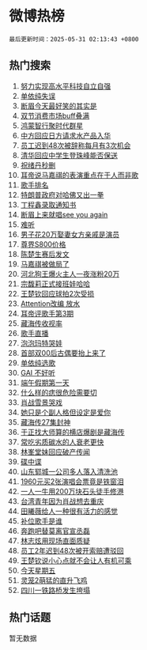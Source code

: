 # 微博热榜

`最后更新时间：2025-05-31 02:13:43 +0800`

## 热门搜索

1. [努力实现高水平科技自立自强](https://m.weibo.cn/search?containerid=100103type%3D1%26t%3D10%26q%3D%23%E5%8A%AA%E5%8A%9B%E5%AE%9E%E7%8E%B0%E9%AB%98%E6%B0%B4%E5%B9%B3%E7%A7%91%E6%8A%80%E8%87%AA%E7%AB%8B%E8%87%AA%E5%BC%BA%23&stream_entry_id=51&isnewpage=1&extparam=seat%3D1%26cate%3D10103%26q%3D%2523%25E5%258A%25AA%25E5%258A%259B%25E5%25AE%259E%25E7%258E%25B0%25E9%25AB%2598%25E6%25B0%25B4%25E5%25B9%25B3%25E7%25A7%2591%25E6%258A%2580%25E8%2587%25AA%25E7%25AB%258B%25E8%2587%25AA%25E5%25BC%25BA%2523%26filter_type%3Drealtimehot%26stream_entry_id%3D51%26c_type%3D51%26pos%3D0%26dgr%3D0%26display_time%3D1748628822%26pre_seqid%3D1748628822255036804812)
1. [单依纯失误](https://m.weibo.cn/search?containerid=100103type%3D1%26t%3D10%26q%3D%E5%8D%95%E4%BE%9D%E7%BA%AF%E5%A4%B1%E8%AF%AF&stream_entry_id=31&isnewpage=1&extparam=seat%3D1%26realpos%3D1%26q%3D%25E5%258D%2595%25E4%25BE%259D%25E7%25BA%25AF%25E5%25A4%25B1%25E8%25AF%25AF%26filter_type%3Drealtimehot%26c_type%3D31%26dgr%3D0%26cate%3D5001%26pos%3D0%26stream_entry_id%3D31%26lcate%3D5001%26flag%3D2%26band_rank%3D1%26display_time%3D1748628822%26pre_seqid%3D1748628822255036804812)
1. [断眉今天最好笑的其实是](https://m.weibo.cn/search?containerid=100103type%3D1%26t%3D10%26q%3D%E6%96%AD%E7%9C%89%E4%BB%8A%E5%A4%A9%E6%9C%80%E5%A5%BD%E7%AC%91%E7%9A%84%E5%85%B6%E5%AE%9E%E6%98%AF&stream_entry_id=31&isnewpage=1&extparam=seat%3D1%26realpos%3D2%26q%3D%25E6%2596%25AD%25E7%259C%2589%25E4%25BB%258A%25E5%25A4%25A9%25E6%259C%2580%25E5%25A5%25BD%25E7%25AC%2591%25E7%259A%2584%25E5%2585%25B6%25E5%25AE%259E%25E6%2598%25AF%26filter_type%3Drealtimehot%26c_type%3D31%26dgr%3D0%26cate%3D5001%26pos%3D1%26stream_entry_id%3D31%26lcate%3D5001%26flag%3D2%26band_rank%3D2%26display_time%3D1748628822%26pre_seqid%3D1748628822255036804812)
1. [双节消费市场buff叠满](https://m.weibo.cn/search?containerid=100103type%3D1%26t%3D10%26q%3D%23%E5%8F%8C%E8%8A%82%E6%B6%88%E8%B4%B9%E5%B8%82%E5%9C%BAbuff%E5%8F%A0%E6%BB%A1%23&stream_entry_id=31&isnewpage=1&extparam=seat%3D1%26realpos%3D3%26q%3D%2523%25E5%258F%258C%25E8%258A%2582%25E6%25B6%2588%25E8%25B4%25B9%25E5%25B8%2582%25E5%259C%25BAbuff%25E5%258F%25A0%25E6%25BB%25A1%2523%26filter_type%3Drealtimehot%26c_type%3D31%26dgr%3D0%26cate%3D5001%26pos%3D2%26stream_entry_id%3D31%26lcate%3D5001%26flag%3D0%26band_rank%3D3%26display_time%3D1748628822%26pre_seqid%3D1748628822255036804812)
1. [鸿蒙智行聚时代群星](https://m.weibo.cn/search?containerid=100103type%3D1%26t%3D10%26q%3D%23%E9%B8%BF%E8%92%99%E6%99%BA%E8%A1%8C%E8%81%9A%E6%97%B6%E4%BB%A3%E7%BE%A4%E6%98%9F%23&stream_entry_id=31&isnewpage=1&extparam=seat%3D1%26topic_ad%3D1%26lcate%3D5001%26q%3D%2523%25E9%25B8%25BF%25E8%2592%2599%25E6%2599%25BA%25E8%25A1%258C%25E8%2581%259A%25E6%2597%25B6%25E4%25BB%25A3%25E7%25BE%25A4%25E6%2598%259F%2523%26is_ad_pos%3D1%26adid%3D288221%26dgr%3D0%26cate%3D5001%26pos%3D3%26stream_entry_id%3D31%26c_type%3D31%26filter_type%3Drealtimehot%26band_rank%3D4%26display_time%3D1748628822%26pre_seqid%3D1748628822255036804812)
1. [中方回应日方请求水产品入华](https://m.weibo.cn/search?containerid=100103type%3D1%26t%3D10%26q%3D%23%E4%B8%AD%E6%96%B9%E5%9B%9E%E5%BA%94%E6%97%A5%E6%96%B9%E8%AF%B7%E6%B1%82%E6%B0%B4%E4%BA%A7%E5%93%81%E5%85%A5%E5%8D%8E%23&stream_entry_id=31&isnewpage=1&extparam=seat%3D1%26realpos%3D4%26q%3D%2523%25E4%25B8%25AD%25E6%2596%25B9%25E5%259B%259E%25E5%25BA%2594%25E6%2597%25A5%25E6%2596%25B9%25E8%25AF%25B7%25E6%25B1%2582%25E6%25B0%25B4%25E4%25BA%25A7%25E5%2593%2581%25E5%2585%25A5%25E5%258D%258E%2523%26filter_type%3Drealtimehot%26c_type%3D31%26dgr%3D0%26cate%3D5001%26pos%3D4%26stream_entry_id%3D31%26lcate%3D5001%26flag%3D0%26band_rank%3D4%26display_time%3D1748628822%26pre_seqid%3D1748628822255036804812)
1. [员工迟到48次被辞称每月有3次机会](https://m.weibo.cn/search?containerid=100103type%3D1%26t%3D10%26q%3D%23%E5%91%98%E5%B7%A5%E8%BF%9F%E5%88%B048%E6%AC%A1%E8%A2%AB%E8%BE%9E%E7%A7%B0%E6%AF%8F%E6%9C%88%E6%9C%893%E6%AC%A1%E6%9C%BA%E4%BC%9A%23&stream_entry_id=31&isnewpage=1&extparam=seat%3D1%26realpos%3D5%26q%3D%2523%25E5%2591%2598%25E5%25B7%25A5%25E8%25BF%259F%25E5%2588%25B048%25E6%25AC%25A1%25E8%25A2%25AB%25E8%25BE%259E%25E7%25A7%25B0%25E6%25AF%258F%25E6%259C%2588%25E6%259C%25893%25E6%25AC%25A1%25E6%259C%25BA%25E4%25BC%259A%2523%26filter_type%3Drealtimehot%26c_type%3D31%26dgr%3D0%26cate%3D5001%26pos%3D5%26stream_entry_id%3D31%26lcate%3D5001%26flag%3D0%26band_rank%3D5%26display_time%3D1748628822%26pre_seqid%3D1748628822255036804812)
1. [清华回应中学生登珠峰能否保送](https://m.weibo.cn/search?containerid=100103type%3D1%26t%3D10%26q%3D%23%E6%B8%85%E5%8D%8E%E5%9B%9E%E5%BA%94%E4%B8%AD%E5%AD%A6%E7%94%9F%E7%99%BB%E7%8F%A0%E5%B3%B0%E8%83%BD%E5%90%A6%E4%BF%9D%E9%80%81%23&stream_entry_id=31&isnewpage=1&extparam=seat%3D1%26realpos%3D6%26q%3D%2523%25E6%25B8%2585%25E5%258D%258E%25E5%259B%259E%25E5%25BA%2594%25E4%25B8%25AD%25E5%25AD%25A6%25E7%2594%259F%25E7%2599%25BB%25E7%258F%25A0%25E5%25B3%25B0%25E8%2583%25BD%25E5%2590%25A6%25E4%25BF%259D%25E9%2580%2581%2523%26filter_type%3Drealtimehot%26c_type%3D31%26dgr%3D0%26cate%3D5001%26pos%3D6%26stream_entry_id%3D31%26lcate%3D5001%26flag%3D0%26band_rank%3D6%26display_time%3D1748628822%26pre_seqid%3D1748628822255036804812)
1. [祝绪丹秒删](https://m.weibo.cn/search?containerid=100103type%3D1%26t%3D10%26q%3D%E7%A5%9D%E7%BB%AA%E4%B8%B9%E7%A7%92%E5%88%A0&stream_entry_id=31&isnewpage=1&extparam=seat%3D1%26realpos%3D7%26q%3D%25E7%25A5%259D%25E7%25BB%25AA%25E4%25B8%25B9%25E7%25A7%2592%25E5%2588%25A0%26filter_type%3Drealtimehot%26c_type%3D31%26dgr%3D0%26cate%3D5001%26pos%3D7%26stream_entry_id%3D31%26lcate%3D5001%26flag%3D2%26band_rank%3D7%26display_time%3D1748628822%26pre_seqid%3D1748628822255036804812)
1. [耳帝说马嘉祺的表演重点在于人而非歌](https://m.weibo.cn/search?containerid=100103type%3D1%26t%3D10%26q%3D%23%E8%80%B3%E5%B8%9D%E8%AF%B4%E9%A9%AC%E5%98%89%E7%A5%BA%E7%9A%84%E8%A1%A8%E6%BC%94%E9%87%8D%E7%82%B9%E5%9C%A8%E4%BA%8E%E4%BA%BA%E8%80%8C%E9%9D%9E%E6%AD%8C%23&stream_entry_id=31&isnewpage=1&extparam=seat%3D1%26realpos%3D8%26q%3D%2523%25E8%2580%25B3%25E5%25B8%259D%25E8%25AF%25B4%25E9%25A9%25AC%25E5%2598%2589%25E7%25A5%25BA%25E7%259A%2584%25E8%25A1%25A8%25E6%25BC%2594%25E9%2587%258D%25E7%2582%25B9%25E5%259C%25A8%25E4%25BA%258E%25E4%25BA%25BA%25E8%2580%258C%25E9%259D%259E%25E6%25AD%258C%2523%26filter_type%3Drealtimehot%26c_type%3D31%26dgr%3D0%26cate%3D5001%26pos%3D8%26stream_entry_id%3D31%26lcate%3D5001%26flag%3D2%26band_rank%3D8%26display_time%3D1748628822%26pre_seqid%3D1748628822255036804812)
1. [歌手排名](https://m.weibo.cn/search?containerid=100103type%3D1%26t%3D10%26q%3D%E6%AD%8C%E6%89%8B%E6%8E%92%E5%90%8D&stream_entry_id=31&isnewpage=1&extparam=seat%3D1%26realpos%3D9%26q%3D%25E6%25AD%258C%25E6%2589%258B%25E6%258E%2592%25E5%2590%258D%26filter_type%3Drealtimehot%26c_type%3D31%26dgr%3D0%26cate%3D5001%26pos%3D9%26stream_entry_id%3D31%26lcate%3D5001%26flag%3D2%26band_rank%3D9%26display_time%3D1748628822%26pre_seqid%3D1748628822255036804812)
1. [特朗普政府对哈佛又出一拳](https://m.weibo.cn/search?containerid=100103type%3D1%26t%3D10%26q%3D%23%E7%89%B9%E6%9C%97%E6%99%AE%E6%94%BF%E5%BA%9C%E5%AF%B9%E5%93%88%E4%BD%9B%E5%8F%88%E5%87%BA%E4%B8%80%E6%8B%B3%23&stream_entry_id=31&isnewpage=1&extparam=seat%3D1%26realpos%3D10%26q%3D%2523%25E7%2589%25B9%25E6%259C%2597%25E6%2599%25AE%25E6%2594%25BF%25E5%25BA%259C%25E5%25AF%25B9%25E5%2593%2588%25E4%25BD%259B%25E5%258F%2588%25E5%2587%25BA%25E4%25B8%2580%25E6%258B%25B3%2523%26filter_type%3Drealtimehot%26c_type%3D31%26dgr%3D0%26cate%3D5001%26pos%3D10%26stream_entry_id%3D31%26lcate%3D5001%26flag%3D0%26band_rank%3D10%26display_time%3D1748628822%26pre_seqid%3D1748628822255036804812)
1. [丁程鑫录取通知书](https://m.weibo.cn/search?containerid=100103type%3D1%26t%3D10%26q%3D%23%E4%B8%81%E7%A8%8B%E9%91%AB%E5%BD%95%E5%8F%96%E9%80%9A%E7%9F%A5%E4%B9%A6%23&stream_entry_id=31&isnewpage=1&extparam=seat%3D1%26realpos%3D11%26q%3D%2523%25E4%25B8%2581%25E7%25A8%258B%25E9%2591%25AB%25E5%25BD%2595%25E5%258F%2596%25E9%2580%259A%25E7%259F%25A5%25E4%25B9%25A6%2523%26filter_type%3Drealtimehot%26c_type%3D31%26dgr%3D0%26cate%3D5001%26pos%3D11%26stream_entry_id%3D31%26lcate%3D5001%26flag%3D2%26band_rank%3D11%26display_time%3D1748628822%26pre_seqid%3D1748628822255036804812)
1. [断眉上来就唱see you again](https://m.weibo.cn/search?containerid=100103type%3D1%26t%3D10%26q%3D%E6%96%AD%E7%9C%89%E4%B8%8A%E6%9D%A5%E5%B0%B1%E5%94%B1see+you+again&stream_entry_id=31&isnewpage=1&extparam=seat%3D1%26realpos%3D12%26q%3D%25E6%2596%25AD%25E7%259C%2589%25E4%25B8%258A%25E6%259D%25A5%25E5%25B0%25B1%25E5%2594%25B1see%2520you%2520again%26filter_type%3Drealtimehot%26c_type%3D31%26dgr%3D0%26cate%3D5001%26pos%3D12%26stream_entry_id%3D31%26lcate%3D5001%26flag%3D2%26band_rank%3D12%26display_time%3D1748628822%26pre_seqid%3D1748628822255036804812)
1. [难听](https://m.weibo.cn/search?containerid=100103type%3D1%26t%3D10%26q%3D%E9%9A%BE%E5%90%AC&stream_entry_id=31&isnewpage=1&extparam=seat%3D1%26realpos%3D13%26q%3D%25E9%259A%25BE%25E5%2590%25AC%26filter_type%3Drealtimehot%26c_type%3D31%26dgr%3D0%26cate%3D5001%26pos%3D13%26stream_entry_id%3D31%26lcate%3D5001%26flag%3D0%26band_rank%3D13%26display_time%3D1748628822%26pre_seqid%3D1748628822255036804812)
1. [男子花20万娶妻女方亲戚是演员](https://m.weibo.cn/search?containerid=100103type%3D1%26t%3D10%26q%3D%23%E7%94%B7%E5%AD%90%E8%8A%B120%E4%B8%87%E5%A8%B6%E5%A6%BB%E5%A5%B3%E6%96%B9%E4%BA%B2%E6%88%9A%E6%98%AF%E6%BC%94%E5%91%98%23&stream_entry_id=31&isnewpage=1&extparam=seat%3D1%26realpos%3D14%26q%3D%2523%25E7%2594%25B7%25E5%25AD%2590%25E8%258A%25B120%25E4%25B8%2587%25E5%25A8%25B6%25E5%25A6%25BB%25E5%25A5%25B3%25E6%2596%25B9%25E4%25BA%25B2%25E6%2588%259A%25E6%2598%25AF%25E6%25BC%2594%25E5%2591%2598%2523%26filter_type%3Drealtimehot%26c_type%3D31%26dgr%3D0%26cate%3D5001%26pos%3D14%26stream_entry_id%3D31%26lcate%3D5001%26flag%3D0%26band_rank%3D14%26display_time%3D1748628822%26pre_seqid%3D1748628822255036804812)
1. [尊界S800价格](https://m.weibo.cn/search?containerid=100103type%3D1%26t%3D10%26q%3D%E5%B0%8A%E7%95%8CS800%E4%BB%B7%E6%A0%BC&stream_entry_id=31&isnewpage=1&extparam=seat%3D1%26realpos%3D15%26q%3D%25E5%25B0%258A%25E7%2595%258CS800%25E4%25BB%25B7%25E6%25A0%25BC%26filter_type%3Drealtimehot%26c_type%3D31%26dgr%3D0%26cate%3D5001%26pos%3D15%26stream_entry_id%3D31%26lcate%3D5001%26flag%3D0%26band_rank%3D15%26display_time%3D1748628822%26pre_seqid%3D1748628822255036804812)
1. [陈楚生赛后发文](https://m.weibo.cn/search?containerid=100103type%3D1%26t%3D10%26q%3D%23%E9%99%88%E6%A5%9A%E7%94%9F%E8%B5%9B%E5%90%8E%E5%8F%91%E6%96%87%23&stream_entry_id=31&isnewpage=1&extparam=seat%3D1%26realpos%3D16%26q%3D%2523%25E9%2599%2588%25E6%25A5%259A%25E7%2594%259F%25E8%25B5%259B%25E5%2590%258E%25E5%258F%2591%25E6%2596%2587%2523%26filter_type%3Drealtimehot%26c_type%3D31%26dgr%3D0%26cate%3D5001%26pos%3D16%26stream_entry_id%3D31%26lcate%3D5001%26flag%3D0%26band_rank%3D16%26display_time%3D1748628822%26pre_seqid%3D1748628822255036804812)
1. [马嘉祺被做局了](https://m.weibo.cn/search?containerid=100103type%3D1%26t%3D10%26q%3D%E9%A9%AC%E5%98%89%E7%A5%BA%E8%A2%AB%E5%81%9A%E5%B1%80%E4%BA%86&stream_entry_id=31&isnewpage=1&extparam=seat%3D1%26realpos%3D17%26q%3D%25E9%25A9%25AC%25E5%2598%2589%25E7%25A5%25BA%25E8%25A2%25AB%25E5%2581%259A%25E5%25B1%2580%25E4%25BA%2586%26filter_type%3Drealtimehot%26c_type%3D31%26dgr%3D0%26cate%3D5001%26pos%3D17%26stream_entry_id%3D31%26lcate%3D5001%26flag%3D0%26band_rank%3D17%26display_time%3D1748628822%26pre_seqid%3D1748628822255036804812)
1. [河北狗王爆火主人一夜涨粉20万](https://m.weibo.cn/search?containerid=100103type%3D1%26t%3D10%26q%3D%23%E6%B2%B3%E5%8C%97%E7%8B%97%E7%8E%8B%E7%88%86%E7%81%AB%E4%B8%BB%E4%BA%BA%E4%B8%80%E5%A4%9C%E6%B6%A8%E7%B2%8920%E4%B8%87%23&stream_entry_id=31&isnewpage=1&extparam=seat%3D1%26realpos%3D18%26q%3D%2523%25E6%25B2%25B3%25E5%258C%2597%25E7%258B%2597%25E7%258E%258B%25E7%2588%2586%25E7%2581%25AB%25E4%25B8%25BB%25E4%25BA%25BA%25E4%25B8%2580%25E5%25A4%259C%25E6%25B6%25A8%25E7%25B2%258920%25E4%25B8%2587%2523%26filter_type%3Drealtimehot%26c_type%3D31%26dgr%3D0%26cate%3D5001%26pos%3D18%26stream_entry_id%3D31%26lcate%3D5001%26flag%3D0%26band_rank%3D18%26display_time%3D1748628822%26pre_seqid%3D1748628822255036804812)
1. [宗馥莉正式接班娃哈哈](https://m.weibo.cn/search?containerid=100103type%3D1%26t%3D10%26q%3D%23%E5%AE%97%E9%A6%A5%E8%8E%89%E6%AD%A3%E5%BC%8F%E6%8E%A5%E7%8F%AD%E5%A8%83%E5%93%88%E5%93%88%23&stream_entry_id=31&isnewpage=1&extparam=seat%3D1%26realpos%3D19%26q%3D%2523%25E5%25AE%2597%25E9%25A6%25A5%25E8%258E%2589%25E6%25AD%25A3%25E5%25BC%258F%25E6%258E%25A5%25E7%258F%25AD%25E5%25A8%2583%25E5%2593%2588%25E5%2593%2588%2523%26filter_type%3Drealtimehot%26c_type%3D31%26dgr%3D0%26cate%3D5001%26pos%3D19%26stream_entry_id%3D31%26lcate%3D5001%26flag%3D0%26band_rank%3D19%26display_time%3D1748628822%26pre_seqid%3D1748628822255036804812)
1. [王楚钦回应球拍2次受损](https://m.weibo.cn/search?containerid=100103type%3D1%26t%3D10%26q%3D%23%E7%8E%8B%E6%A5%9A%E9%92%A6%E5%9B%9E%E5%BA%94%E7%90%83%E6%8B%8D2%E6%AC%A1%E5%8F%97%E6%8D%9F%23&stream_entry_id=31&isnewpage=1&extparam=seat%3D1%26realpos%3D20%26q%3D%2523%25E7%258E%258B%25E6%25A5%259A%25E9%2592%25A6%25E5%259B%259E%25E5%25BA%2594%25E7%2590%2583%25E6%258B%258D2%25E6%25AC%25A1%25E5%258F%2597%25E6%258D%259F%2523%26filter_type%3Drealtimehot%26c_type%3D31%26dgr%3D0%26cate%3D5001%26pos%3D20%26stream_entry_id%3D31%26lcate%3D5001%26flag%3D0%26band_rank%3D20%26display_time%3D1748628822%26pre_seqid%3D1748628822255036804812)
1. [Attention改编 放水](https://m.weibo.cn/search?containerid=100103type%3D1%26t%3D10%26q%3DAttention%E6%94%B9%E7%BC%96+%E6%94%BE%E6%B0%B4&stream_entry_id=31&isnewpage=1&extparam=seat%3D1%26realpos%3D21%26q%3DAttention%25E6%2594%25B9%25E7%25BC%2596%2520%25E6%2594%25BE%25E6%25B0%25B4%26filter_type%3Drealtimehot%26c_type%3D31%26dgr%3D0%26cate%3D5001%26pos%3D21%26stream_entry_id%3D31%26lcate%3D5001%26flag%3D0%26band_rank%3D21%26display_time%3D1748628822%26pre_seqid%3D1748628822255036804812)
1. [耳帝评歌手第3期](https://m.weibo.cn/search?containerid=100103type%3D1%26t%3D10%26q%3D%E8%80%B3%E5%B8%9D%E8%AF%84%E6%AD%8C%E6%89%8B%E7%AC%AC3%E6%9C%9F&stream_entry_id=31&isnewpage=1&extparam=seat%3D1%26realpos%3D22%26q%3D%25E8%2580%25B3%25E5%25B8%259D%25E8%25AF%2584%25E6%25AD%258C%25E6%2589%258B%25E7%25AC%25AC3%25E6%259C%259F%26filter_type%3Drealtimehot%26c_type%3D31%26dgr%3D0%26cate%3D5001%26pos%3D22%26stream_entry_id%3D31%26lcate%3D5001%26flag%3D0%26band_rank%3D22%26display_time%3D1748628822%26pre_seqid%3D1748628822255036804812)
1. [藏海传收视率](https://m.weibo.cn/search?containerid=100103type%3D1%26t%3D10%26q%3D%23%E8%97%8F%E6%B5%B7%E4%BC%A0%E6%94%B6%E8%A7%86%E7%8E%87%23&stream_entry_id=31&isnewpage=1&extparam=seat%3D1%26realpos%3D23%26q%3D%2523%25E8%2597%258F%25E6%25B5%25B7%25E4%25BC%25A0%25E6%2594%25B6%25E8%25A7%2586%25E7%258E%2587%2523%26filter_type%3Drealtimehot%26c_type%3D31%26dgr%3D0%26cate%3D5001%26pos%3D23%26stream_entry_id%3D31%26lcate%3D5001%26flag%3D0%26band_rank%3D23%26display_time%3D1748628822%26pre_seqid%3D1748628822255036804812)
1. [歌手直播](https://m.weibo.cn/search?containerid=100103type%3D1%26t%3D10%26q%3D%E6%AD%8C%E6%89%8B%E7%9B%B4%E6%92%AD&stream_entry_id=31&isnewpage=1&extparam=seat%3D1%26realpos%3D24%26q%3D%25E6%25AD%258C%25E6%2589%258B%25E7%259B%25B4%25E6%2592%25AD%26filter_type%3Drealtimehot%26c_type%3D31%26dgr%3D0%26cate%3D5001%26pos%3D24%26stream_entry_id%3D31%26lcate%3D5001%26flag%3D0%26band_rank%3D24%26display_time%3D1748628822%26pre_seqid%3D1748628822255036804812)
1. [泡泡玛特哭娃](https://m.weibo.cn/search?containerid=100103type%3D1%26t%3D10%26q%3D%E6%B3%A1%E6%B3%A1%E7%8E%9B%E7%89%B9%E5%93%AD%E5%A8%83&stream_entry_id=31&isnewpage=1&extparam=seat%3D1%26realpos%3D25%26q%3D%25E6%25B3%25A1%25E6%25B3%25A1%25E7%258E%259B%25E7%2589%25B9%25E5%2593%25AD%25E5%25A8%2583%26filter_type%3Drealtimehot%26c_type%3D31%26dgr%3D0%26cate%3D5001%26pos%3D25%26stream_entry_id%3D31%26lcate%3D5001%26flag%3D0%26band_rank%3D25%26display_time%3D1748628822%26pre_seqid%3D1748628822255036804812)
1. [首部双00后古偶要抬上来了](https://m.weibo.cn/search?containerid=100103type%3D1%26t%3D10%26q%3D%E9%A6%96%E9%83%A8%E5%8F%8C00%E5%90%8E%E5%8F%A4%E5%81%B6%E8%A6%81%E6%8A%AC%E4%B8%8A%E6%9D%A5%E4%BA%86&stream_entry_id=31&isnewpage=1&extparam=seat%3D1%26realpos%3D26%26q%3D%25E9%25A6%2596%25E9%2583%25A8%25E5%258F%258C00%25E5%2590%258E%25E5%258F%25A4%25E5%2581%25B6%25E8%25A6%2581%25E6%258A%25AC%25E4%25B8%258A%25E6%259D%25A5%25E4%25BA%2586%26filter_type%3Drealtimehot%26c_type%3D31%26dgr%3D0%26cate%3D5001%26pos%3D26%26stream_entry_id%3D31%26lcate%3D5001%26flag%3D0%26band_rank%3D26%26display_time%3D1748628822%26pre_seqid%3D1748628822255036804812)
1. [单依纯选歌](https://m.weibo.cn/search?containerid=100103type%3D1%26t%3D10%26q%3D%E5%8D%95%E4%BE%9D%E7%BA%AF%E9%80%89%E6%AD%8C&stream_entry_id=31&isnewpage=1&extparam=seat%3D1%26realpos%3D27%26q%3D%25E5%258D%2595%25E4%25BE%259D%25E7%25BA%25AF%25E9%2580%2589%25E6%25AD%258C%26filter_type%3Drealtimehot%26c_type%3D31%26dgr%3D0%26cate%3D5001%26pos%3D27%26stream_entry_id%3D31%26lcate%3D5001%26flag%3D0%26band_rank%3D27%26display_time%3D1748628822%26pre_seqid%3D1748628822255036804812)
1. [GAI 不好听](https://m.weibo.cn/search?containerid=100103type%3D1%26t%3D10%26q%3DGAI+%E4%B8%8D%E5%A5%BD%E5%90%AC&stream_entry_id=31&isnewpage=1&extparam=seat%3D1%26realpos%3D28%26q%3DGAI%2520%25E4%25B8%258D%25E5%25A5%25BD%25E5%2590%25AC%26filter_type%3Drealtimehot%26c_type%3D31%26dgr%3D0%26cate%3D5001%26pos%3D28%26stream_entry_id%3D31%26lcate%3D5001%26flag%3D0%26band_rank%3D28%26display_time%3D1748628822%26pre_seqid%3D1748628822255036804812)
1. [端午假期第一天](https://m.weibo.cn/search?containerid=100103type%3D1%26t%3D10%26q%3D%23%E7%AB%AF%E5%8D%88%E5%81%87%E6%9C%9F%E7%AC%AC%E4%B8%80%E5%A4%A9%23&stream_entry_id=31&isnewpage=1&extparam=seat%3D1%26realpos%3D29%26q%3D%2523%25E7%25AB%25AF%25E5%258D%2588%25E5%2581%2587%25E6%259C%259F%25E7%25AC%25AC%25E4%25B8%2580%25E5%25A4%25A9%2523%26filter_type%3Drealtimehot%26c_type%3D31%26dgr%3D0%26cate%3D5001%26pos%3D29%26stream_entry_id%3D31%26lcate%3D5001%26flag%3D0%26band_rank%3D29%26display_time%3D1748628822%26pre_seqid%3D1748628822255036804812)
1. [什么样的痣很危险需要切](https://m.weibo.cn/search?containerid=100103type%3D1%26t%3D10%26q%3D%23%E4%BB%80%E4%B9%88%E6%A0%B7%E7%9A%84%E7%97%A3%E5%BE%88%E5%8D%B1%E9%99%A9%E9%9C%80%E8%A6%81%E5%88%87%23&stream_entry_id=31&isnewpage=1&extparam=seat%3D1%26realpos%3D30%26q%3D%2523%25E4%25BB%2580%25E4%25B9%2588%25E6%25A0%25B7%25E7%259A%2584%25E7%2597%25A3%25E5%25BE%2588%25E5%258D%25B1%25E9%2599%25A9%25E9%259C%2580%25E8%25A6%2581%25E5%2588%2587%2523%26filter_type%3Drealtimehot%26c_type%3D31%26dgr%3D0%26cate%3D5001%26pos%3D30%26stream_entry_id%3D31%26lcate%3D5001%26flag%3D0%26band_rank%3D30%26display_time%3D1748628822%26pre_seqid%3D1748628822255036804812)
1. [肖战雪景哭戏](https://m.weibo.cn/search?containerid=100103type%3D1%26t%3D10%26q%3D%E8%82%96%E6%88%98%E9%9B%AA%E6%99%AF%E5%93%AD%E6%88%8F&stream_entry_id=31&isnewpage=1&extparam=seat%3D1%26realpos%3D31%26q%3D%25E8%2582%2596%25E6%2588%2598%25E9%259B%25AA%25E6%2599%25AF%25E5%2593%25AD%25E6%2588%258F%26filter_type%3Drealtimehot%26c_type%3D31%26dgr%3D0%26cate%3D5001%26pos%3D31%26stream_entry_id%3D31%26lcate%3D5001%26flag%3D1%26band_rank%3D31%26display_time%3D1748628822%26pre_seqid%3D1748628822255036804812)
1. [她只是个副人格但设定是爱你](https://m.weibo.cn/search?containerid=100103type%3D1%26t%3D10%26q%3D%23%E5%A5%B9%E5%8F%AA%E6%98%AF%E4%B8%AA%E5%89%AF%E4%BA%BA%E6%A0%BC%E4%BD%86%E8%AE%BE%E5%AE%9A%E6%98%AF%E7%88%B1%E4%BD%A0%23&stream_entry_id=31&isnewpage=1&extparam=seat%3D1%26realpos%3D32%26q%3D%2523%25E5%25A5%25B9%25E5%258F%25AA%25E6%2598%25AF%25E4%25B8%25AA%25E5%2589%25AF%25E4%25BA%25BA%25E6%25A0%25BC%25E4%25BD%2586%25E8%25AE%25BE%25E5%25AE%259A%25E6%2598%25AF%25E7%2588%25B1%25E4%25BD%25A0%2523%26filter_type%3Drealtimehot%26c_type%3D31%26dgr%3D0%26cate%3D5001%26pos%3D32%26stream_entry_id%3D31%26lcate%3D5001%26flag%3D1%26band_rank%3D32%26display_time%3D1748628822%26pre_seqid%3D1748628822255036804812)
1. [藏海传27集封神](https://m.weibo.cn/search?containerid=100103type%3D1%26t%3D10%26q%3D%23%E8%97%8F%E6%B5%B7%E4%BC%A027%E9%9B%86%E5%B0%81%E7%A5%9E%23&stream_entry_id=31&isnewpage=1&extparam=seat%3D1%26realpos%3D33%26q%3D%2523%25E8%2597%258F%25E6%25B5%25B7%25E4%25BC%25A027%25E9%259B%2586%25E5%25B0%2581%25E7%25A5%259E%2523%26filter_type%3Drealtimehot%26c_type%3D31%26dgr%3D0%26cate%3D5001%26pos%3D33%26stream_entry_id%3D31%26lcate%3D5001%26flag%3D0%26band_rank%3D33%26display_time%3D1748628822%26pre_seqid%3D1748628822255036804812)
1. [于正找大师算的横店爆剧是藏海传](https://m.weibo.cn/search?containerid=100103type%3D1%26t%3D10%26q%3D%E4%BA%8E%E6%AD%A3%E6%89%BE%E5%A4%A7%E5%B8%88%E7%AE%97%E7%9A%84%E6%A8%AA%E5%BA%97%E7%88%86%E5%89%A7%E6%98%AF%E8%97%8F%E6%B5%B7%E4%BC%A0&stream_entry_id=31&isnewpage=1&extparam=seat%3D1%26realpos%3D34%26q%3D%25E4%25BA%258E%25E6%25AD%25A3%25E6%2589%25BE%25E5%25A4%25A7%25E5%25B8%2588%25E7%25AE%2597%25E7%259A%2584%25E6%25A8%25AA%25E5%25BA%2597%25E7%2588%2586%25E5%2589%25A7%25E6%2598%25AF%25E8%2597%258F%25E6%25B5%25B7%25E4%25BC%25A0%26filter_type%3Drealtimehot%26c_type%3D31%26dgr%3D0%26cate%3D5001%26pos%3D34%26stream_entry_id%3D31%26lcate%3D5001%26flag%3D0%26band_rank%3D34%26display_time%3D1748628822%26pre_seqid%3D1748628822255036804812)
1. [常吃劣质碳水的人衰老更快](https://m.weibo.cn/search?containerid=100103type%3D1%26t%3D10%26q%3D%23%E5%B8%B8%E5%90%83%E5%8A%A3%E8%B4%A8%E7%A2%B3%E6%B0%B4%E7%9A%84%E4%BA%BA%E8%A1%B0%E8%80%81%E6%9B%B4%E5%BF%AB%23&stream_entry_id=31&isnewpage=1&extparam=seat%3D1%26realpos%3D35%26q%3D%2523%25E5%25B8%25B8%25E5%2590%2583%25E5%258A%25A3%25E8%25B4%25A8%25E7%25A2%25B3%25E6%25B0%25B4%25E7%259A%2584%25E4%25BA%25BA%25E8%25A1%25B0%25E8%2580%2581%25E6%259B%25B4%25E5%25BF%25AB%2523%26filter_type%3Drealtimehot%26c_type%3D31%26dgr%3D0%26cate%3D5001%26pos%3D35%26stream_entry_id%3D31%26lcate%3D5001%26flag%3D0%26band_rank%3D35%26display_time%3D1748628822%26pre_seqid%3D1748628822255036804812)
1. [林峯堂妹回应破产传闻](https://m.weibo.cn/search?containerid=100103type%3D1%26t%3D10%26q%3D%23%E6%9E%97%E5%B3%AF%E5%A0%82%E5%A6%B9%E5%9B%9E%E5%BA%94%E7%A0%B4%E4%BA%A7%E4%BC%A0%E9%97%BB%23&stream_entry_id=31&isnewpage=1&extparam=seat%3D1%26realpos%3D36%26q%3D%2523%25E6%259E%2597%25E5%25B3%25AF%25E5%25A0%2582%25E5%25A6%25B9%25E5%259B%259E%25E5%25BA%2594%25E7%25A0%25B4%25E4%25BA%25A7%25E4%25BC%25A0%25E9%2597%25BB%2523%26filter_type%3Drealtimehot%26c_type%3D31%26dgr%3D0%26cate%3D5001%26pos%3D36%26stream_entry_id%3D31%26lcate%3D5001%26flag%3D1%26band_rank%3D36%26display_time%3D1748628822%26pre_seqid%3D1748628822255036804812)
1. [碟中谍](https://m.weibo.cn/search?containerid=100103type%3D1%26t%3D10%26q%3D%E7%A2%9F%E4%B8%AD%E8%B0%8D&stream_entry_id=31&isnewpage=1&extparam=seat%3D1%26realpos%3D37%26q%3D%25E7%25A2%259F%25E4%25B8%25AD%25E8%25B0%258D%26filter_type%3Drealtimehot%26c_type%3D31%26dgr%3D0%26cate%3D5001%26pos%3D37%26stream_entry_id%3D31%26lcate%3D5001%26flag%3D0%26band_rank%3D37%26display_time%3D1748628822%26pre_seqid%3D1748628822255036804812)
1. [山东郓城一公司多人落入清洗池](https://m.weibo.cn/search?containerid=100103type%3D1%26t%3D10%26q%3D%23%E5%B1%B1%E4%B8%9C%E9%83%93%E5%9F%8E%E4%B8%80%E5%85%AC%E5%8F%B8%E5%A4%9A%E4%BA%BA%E8%90%BD%E5%85%A5%E6%B8%85%E6%B4%97%E6%B1%A0%23&stream_entry_id=31&isnewpage=1&extparam=seat%3D1%26realpos%3D38%26q%3D%2523%25E5%25B1%25B1%25E4%25B8%259C%25E9%2583%2593%25E5%259F%258E%25E4%25B8%2580%25E5%2585%25AC%25E5%258F%25B8%25E5%25A4%259A%25E4%25BA%25BA%25E8%2590%25BD%25E5%2585%25A5%25E6%25B8%2585%25E6%25B4%2597%25E6%25B1%25A0%2523%26filter_type%3Drealtimehot%26c_type%3D31%26dgr%3D0%26cate%3D5001%26pos%3D38%26stream_entry_id%3D31%26lcate%3D5001%26flag%3D0%26band_rank%3D38%26display_time%3D1748628822%26pre_seqid%3D1748628822255036804812)
1. [1960元买2张演唱会票竟是铁窗泪](https://m.weibo.cn/search?containerid=100103type%3D1%26t%3D10%26q%3D%231960%E5%85%83%E4%B9%B02%E5%BC%A0%E6%BC%94%E5%94%B1%E4%BC%9A%E7%A5%A8%E7%AB%9F%E6%98%AF%E9%93%81%E7%AA%97%E6%B3%AA%23&stream_entry_id=31&isnewpage=1&extparam=seat%3D1%26realpos%3D39%26q%3D%25231960%25E5%2585%2583%25E4%25B9%25B02%25E5%25BC%25A0%25E6%25BC%2594%25E5%2594%25B1%25E4%25BC%259A%25E7%25A5%25A8%25E7%25AB%259F%25E6%2598%25AF%25E9%2593%2581%25E7%25AA%2597%25E6%25B3%25AA%2523%26filter_type%3Drealtimehot%26c_type%3D31%26dgr%3D0%26cate%3D5001%26pos%3D39%26stream_entry_id%3D31%26lcate%3D5001%26flag%3D0%26band_rank%3D39%26display_time%3D1748628822%26pre_seqid%3D1748628822255036804812)
1. [一人一牛用200万块石头徒手修港](https://m.weibo.cn/search?containerid=100103type%3D1%26t%3D10%26q%3D%E4%B8%80%E4%BA%BA%E4%B8%80%E7%89%9B%E7%94%A8200%E4%B8%87%E5%9D%97%E7%9F%B3%E5%A4%B4%E5%BE%92%E6%89%8B%E4%BF%AE%E6%B8%AF&stream_entry_id=31&isnewpage=1&extparam=seat%3D1%26realpos%3D40%26q%3D%25E4%25B8%2580%25E4%25BA%25BA%25E4%25B8%2580%25E7%2589%259B%25E7%2594%25A8200%25E4%25B8%2587%25E5%259D%2597%25E7%259F%25B3%25E5%25A4%25B4%25E5%25BE%2592%25E6%2589%258B%25E4%25BF%25AE%25E6%25B8%25AF%26filter_type%3Drealtimehot%26c_type%3D31%26dgr%3D0%26cate%3D5001%26pos%3D40%26stream_entry_id%3D31%26lcate%3D5001%26flag%3D1%26band_rank%3D40%26display_time%3D1748628822%26pre_seqid%3D1748628822255036804812)
1. [台湾青年因为肖战想去重庆](https://m.weibo.cn/search?containerid=100103type%3D1%26t%3D10%26q%3D%23%E5%8F%B0%E6%B9%BE%E9%9D%92%E5%B9%B4%E5%9B%A0%E4%B8%BA%E8%82%96%E6%88%98%E6%83%B3%E5%8E%BB%E9%87%8D%E5%BA%86%23&stream_entry_id=31&isnewpage=1&extparam=seat%3D1%26realpos%3D41%26q%3D%2523%25E5%258F%25B0%25E6%25B9%25BE%25E9%259D%2592%25E5%25B9%25B4%25E5%259B%25A0%25E4%25B8%25BA%25E8%2582%2596%25E6%2588%2598%25E6%2583%25B3%25E5%258E%25BB%25E9%2587%258D%25E5%25BA%2586%2523%26filter_type%3Drealtimehot%26c_type%3D31%26dgr%3D0%26cate%3D5001%26pos%3D41%26stream_entry_id%3D31%26lcate%3D5001%26flag%3D0%26band_rank%3D41%26display_time%3D1748628822%26pre_seqid%3D1748628822255036804812)
1. [田曦薇给人一种很有活力的感觉](https://m.weibo.cn/search?containerid=100103type%3D1%26t%3D10%26q%3D%E7%94%B0%E6%9B%A6%E8%96%87%E7%BB%99%E4%BA%BA%E4%B8%80%E7%A7%8D%E5%BE%88%E6%9C%89%E6%B4%BB%E5%8A%9B%E7%9A%84%E6%84%9F%E8%A7%89&stream_entry_id=31&isnewpage=1&extparam=seat%3D1%26realpos%3D42%26q%3D%25E7%2594%25B0%25E6%259B%25A6%25E8%2596%2587%25E7%25BB%2599%25E4%25BA%25BA%25E4%25B8%2580%25E7%25A7%258D%25E5%25BE%2588%25E6%259C%2589%25E6%25B4%25BB%25E5%258A%259B%25E7%259A%2584%25E6%2584%259F%25E8%25A7%2589%26filter_type%3Drealtimehot%26c_type%3D31%26dgr%3D0%26cate%3D5001%26pos%3D42%26stream_entry_id%3D31%26lcate%3D5001%26flag%3D0%26band_rank%3D42%26display_time%3D1748628822%26pre_seqid%3D1748628822255036804812)
1. [补位歌手是谁](https://m.weibo.cn/search?containerid=100103type%3D1%26t%3D10%26q%3D%E8%A1%A5%E4%BD%8D%E6%AD%8C%E6%89%8B%E6%98%AF%E8%B0%81&stream_entry_id=31&isnewpage=1&extparam=seat%3D1%26realpos%3D43%26q%3D%25E8%25A1%25A5%25E4%25BD%258D%25E6%25AD%258C%25E6%2589%258B%25E6%2598%25AF%25E8%25B0%2581%26filter_type%3Drealtimehot%26c_type%3D31%26dgr%3D0%26cate%3D5001%26pos%3D43%26stream_entry_id%3D31%26lcate%3D5001%26flag%3D0%26band_rank%3D43%26display_time%3D1748628822%26pre_seqid%3D1748628822255036804812)
1. [奔跑吧替莫离官宣丞磊](https://m.weibo.cn/search?containerid=100103type%3D1%26t%3D10%26q%3D%23%E5%A5%94%E8%B7%91%E5%90%A7%E6%9B%BF%E8%8E%AB%E7%A6%BB%E5%AE%98%E5%AE%A3%E4%B8%9E%E7%A3%8A%23&stream_entry_id=31&isnewpage=1&extparam=seat%3D1%26realpos%3D44%26q%3D%2523%25E5%25A5%2594%25E8%25B7%2591%25E5%2590%25A7%25E6%259B%25BF%25E8%258E%25AB%25E7%25A6%25BB%25E5%25AE%2598%25E5%25AE%25A3%25E4%25B8%259E%25E7%25A3%258A%2523%26filter_type%3Drealtimehot%26c_type%3D31%26dgr%3D0%26cate%3D5001%26pos%3D44%26stream_entry_id%3D31%26lcate%3D5001%26flag%3D0%26band_rank%3D44%26display_time%3D1748628822%26pre_seqid%3D1748628822255036804812)
1. [林志炫用现场直面质疑](https://m.weibo.cn/search?containerid=100103type%3D1%26t%3D10%26q%3D%E6%9E%97%E5%BF%97%E7%82%AB%E7%94%A8%E7%8E%B0%E5%9C%BA%E7%9B%B4%E9%9D%A2%E8%B4%A8%E7%96%91&stream_entry_id=31&isnewpage=1&extparam=seat%3D1%26realpos%3D45%26q%3D%25E6%259E%2597%25E5%25BF%2597%25E7%2582%25AB%25E7%2594%25A8%25E7%258E%25B0%25E5%259C%25BA%25E7%259B%25B4%25E9%259D%25A2%25E8%25B4%25A8%25E7%2596%2591%26filter_type%3Drealtimehot%26c_type%3D31%26dgr%3D0%26cate%3D5001%26pos%3D45%26stream_entry_id%3D31%26lcate%3D5001%26flag%3D0%26band_rank%3D45%26display_time%3D1748628822%26pre_seqid%3D1748628822255036804812)
1. [员工2年迟到48次被开索赔遭驳回](https://m.weibo.cn/search?containerid=100103type%3D1%26t%3D10%26q%3D%23%E5%91%98%E5%B7%A52%E5%B9%B4%E8%BF%9F%E5%88%B048%E6%AC%A1%E8%A2%AB%E5%BC%80%E7%B4%A2%E8%B5%94%E9%81%AD%E9%A9%B3%E5%9B%9E%23&stream_entry_id=31&isnewpage=1&extparam=seat%3D1%26realpos%3D46%26q%3D%2523%25E5%2591%2598%25E5%25B7%25A52%25E5%25B9%25B4%25E8%25BF%259F%25E5%2588%25B048%25E6%25AC%25A1%25E8%25A2%25AB%25E5%25BC%2580%25E7%25B4%25A2%25E8%25B5%2594%25E9%2581%25AD%25E9%25A9%25B3%25E5%259B%259E%2523%26filter_type%3Drealtimehot%26c_type%3D31%26dgr%3D0%26cate%3D5001%26pos%3D46%26stream_entry_id%3D31%26lcate%3D5001%26flag%3D0%26band_rank%3D46%26display_time%3D1748628822%26pre_seqid%3D1748628822255036804812)
1. [王楚钦说小心点就不会让人有机可乘](https://m.weibo.cn/search?containerid=100103type%3D1%26t%3D10%26q%3D%23%E7%8E%8B%E6%A5%9A%E9%92%A6%E8%AF%B4%E5%B0%8F%E5%BF%83%E7%82%B9%E5%B0%B1%E4%B8%8D%E4%BC%9A%E8%AE%A9%E4%BA%BA%E6%9C%89%E6%9C%BA%E5%8F%AF%E4%B9%98%23&stream_entry_id=31&isnewpage=1&extparam=seat%3D1%26realpos%3D47%26q%3D%2523%25E7%258E%258B%25E6%25A5%259A%25E9%2592%25A6%25E8%25AF%25B4%25E5%25B0%258F%25E5%25BF%2583%25E7%2582%25B9%25E5%25B0%25B1%25E4%25B8%258D%25E4%25BC%259A%25E8%25AE%25A9%25E4%25BA%25BA%25E6%259C%2589%25E6%259C%25BA%25E5%258F%25AF%25E4%25B9%2598%2523%26filter_type%3Drealtimehot%26c_type%3D31%26dgr%3D0%26cate%3D5001%26pos%3D47%26stream_entry_id%3D31%26lcate%3D5001%26flag%3D0%26band_rank%3D47%26display_time%3D1748628822%26pre_seqid%3D1748628822255036804812)
1. [今天星期五](https://m.weibo.cn/search?containerid=100103type%3D1%26t%3D10%26q%3D%23%E4%BB%8A%E5%A4%A9%E6%98%9F%E6%9C%9F%E4%BA%94%23&stream_entry_id=31&isnewpage=1&extparam=seat%3D1%26realpos%3D48%26q%3D%2523%25E4%25BB%258A%25E5%25A4%25A9%25E6%2598%259F%25E6%259C%259F%25E4%25BA%2594%2523%26filter_type%3Drealtimehot%26c_type%3D31%26dgr%3D0%26cate%3D5001%26pos%3D48%26stream_entry_id%3D31%26lcate%3D5001%26flag%3D0%26band_rank%3D48%26display_time%3D1748628822%26pre_seqid%3D1748628822255036804812)
1. [灵笼2萌猛的直升飞鸡](https://m.weibo.cn/search?containerid=100103type%3D1%26t%3D10%26q%3D%E7%81%B5%E7%AC%BC2%E8%90%8C%E7%8C%9B%E7%9A%84%E7%9B%B4%E5%8D%87%E9%A3%9E%E9%B8%A1&stream_entry_id=31&isnewpage=1&extparam=seat%3D1%26realpos%3D49%26q%3D%25E7%2581%25B5%25E7%25AC%25BC2%25E8%2590%258C%25E7%258C%259B%25E7%259A%2584%25E7%259B%25B4%25E5%258D%2587%25E9%25A3%259E%25E9%25B8%25A1%26filter_type%3Drealtimehot%26c_type%3D31%26dgr%3D0%26cate%3D5001%26pos%3D49%26stream_entry_id%3D31%26lcate%3D5001%26flag%3D1%26band_rank%3D49%26display_time%3D1748628822%26pre_seqid%3D1748628822255036804812)
1. [四川一铁路桥发生垮塌](https://m.weibo.cn/search?containerid=100103type%3D1%26t%3D10%26q%3D%23%E5%9B%9B%E5%B7%9D%E4%B8%80%E9%93%81%E8%B7%AF%E6%A1%A5%E5%8F%91%E7%94%9F%E5%9E%AE%E5%A1%8C%23&stream_entry_id=31&isnewpage=1&extparam=seat%3D1%26realpos%3D50%26q%3D%2523%25E5%259B%259B%25E5%25B7%259D%25E4%25B8%2580%25E9%2593%2581%25E8%25B7%25AF%25E6%25A1%25A5%25E5%258F%2591%25E7%2594%259F%25E5%259E%25AE%25E5%25A1%258C%2523%26filter_type%3Drealtimehot%26c_type%3D31%26dgr%3D0%26cate%3D5001%26pos%3D50%26stream_entry_id%3D31%26lcate%3D5001%26flag%3D0%26band_rank%3D50%26display_time%3D1748628822%26pre_seqid%3D1748628822255036804812)

## 热门话题

暂无数据
